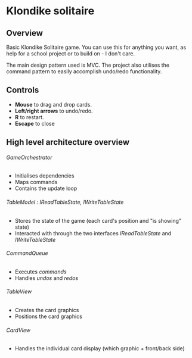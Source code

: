 # Klondike solitaire #

  
## Overview ##
Basic Klondike Solitaire game. You can use this for anything you want, as help for a school project or to build on - I don't care.
  

The main design pattern used is MVC. The project also utilises the command pattern to easily accomplish undo/redo functionality.


## Controls ##
-  **Mouse** to drag and drop cards.  
-  **Left/right arrows** to undo/redo.  
-  **R** to restart.  
-  **Escape** to close


## High level architecture overview ##

###### GameOrchestrator ######
- Initialises dependencies  
- Maps commands  
- Contains the update loop  

###### TableModel : IReadTableState, IWriteTableState ######
- Stores the state of the game (each card's position and "is showing" state)
- Interacted with through the two interfaces *IReadTableState* and *IWriteTableState*

###### CommandQueue ######
- Executes *commands*
- Handles *undos* and *redos*

###### TableView ######
- Creates the card graphics
- Positions the card graphics

###### CardView ######
- Handles the individual card display (which graphic + front/back side)
